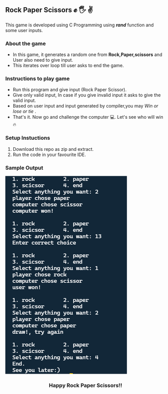 ## Rock Paper Scissors ✊  🖐️ ✌
This game is developed using C Programming using <em><b>rand</b></em> function and some user inputs.

### About the game
- In this game, it generates a random one from <strong>Rock,Paper,scissors</strong> and User also need to give input.
- This iterates over loop till user asks to end the game. 

### Instructions to play game
- Run this program and give input (Rock Paper Scissor).
- Give only valid input, In case if you give invalid input it asks to give the valid input.
- Based on user input and input generated by compiler,you may <em>Win or lose or tie </em>.
- That's it. Now go and challenge the computer 💻. Let's see who will win  🔥

### Setup Instuctions
1. Download this repo as zip and extract.
2. Run the code in your favourite IDE.

### Sample Output
<img src="RPSoutput.png" alt="output"/>

<h3 align="center">Happy Rock Paper Scissors!!</h3> 


